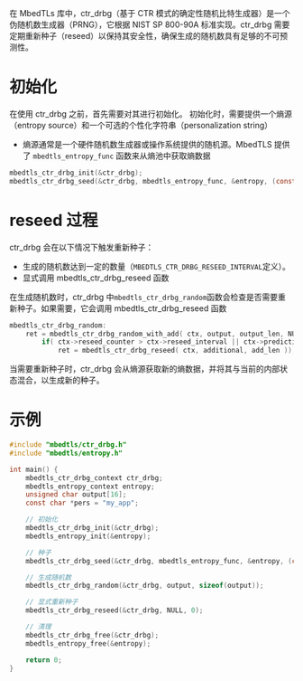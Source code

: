 在 MbedTLs 库中，ctr_drbg（基于 CTR 模式的确定性随机比特生成器）是一个伪随机数生成器（PRNG），它根据 NIST SP 800-90A 标准实现。ctr_drbg 需要定期重新种子（reseed）以保持其安全性，确保生成的随机数具有足够的不可预测性。

# 初始化

在使用 ctr_drbg 之前，首先需要对其进行初始化。
初始化时，需要提供一个熵源（entropy source）和一个可选的个性化字符串（personalization string）

- 熵源通常是一个硬件随机数生成器或操作系统提供的随机源。MbedTLS 提供了 `mbedtls_entropy_func` 函数来从熵池中获取熵数据

```c
mbedtls_ctr_drbg_init(&ctr_drbg);
mbedtls_ctr_drbg_seed(&ctr_drbg, mbedtls_entropy_func, &entropy, (const unsigned char *) pers, pers_len);
```

# reseed 过程

ctr_drbg 会在以下情况下触发重新种子：

- 生成的随机数达到一定的数量（`MBEDTLS_CTR_DRBG_RESEED_INTERVAL`定义）。
- 显式调用 mbedtls_ctr_drbg_reseed 函数

在生成随机数时，ctr_drbg 中`mbedtls_ctr_drbg_random`函数会检查是否需要重新种子。如果需要，它会调用 mbedtls_ctr_drbg_reseed 函数

```c
mbedtls_ctr_drbg_random:
    ret = mbedtls_ctr_drbg_random_with_add( ctx, output, output_len, NULL, 0 );
        if( ctx->reseed_counter > ctx->reseed_interval || ctx->prediction_resistance )
            ret = mbedtls_ctr_drbg_reseed( ctx, additional, add_len ));
```

当需要重新种子时，ctr_drbg 会从熵源获取新的熵数据，并将其与当前的内部状态混合，以生成新的种子。

# 示例

```c
#include "mbedtls/ctr_drbg.h"
#include "mbedtls/entropy.h"

int main() {
    mbedtls_ctr_drbg_context ctr_drbg;
    mbedtls_entropy_context entropy;
    unsigned char output[16];
    const char *pers = "my_app";

    // 初始化
    mbedtls_ctr_drbg_init(&ctr_drbg);
    mbedtls_entropy_init(&entropy);

    // 种子
    mbedtls_ctr_drbg_seed(&ctr_drbg, mbedtls_entropy_func, &entropy, (const unsigned char *) pers, strlen(pers));

    // 生成随机数
    mbedtls_ctr_drbg_random(&ctr_drbg, output, sizeof(output));

    // 显式重新种子
    mbedtls_ctr_drbg_reseed(&ctr_drbg, NULL, 0);

    // 清理
    mbedtls_ctr_drbg_free(&ctr_drbg);
    mbedtls_entropy_free(&entropy);

    return 0;
}
```
